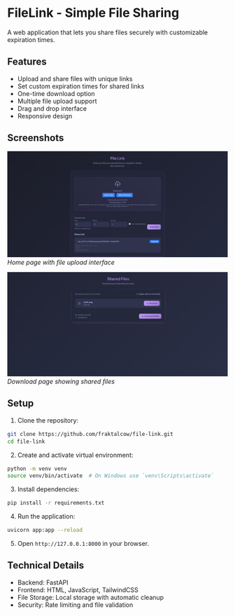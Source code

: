 # FileLink - Simple File Sharing

A web application that lets you share files securely with customizable expiration times.

## Features
- Upload and share files with unique links
- Set custom expiration times for shared links
- One-time download option
- Multiple file upload support
- Drag and drop interface
- Responsive design

## Screenshots
![Home Page](assets/home.png)
*Home page with file upload interface*

![Download Page](assets/download.png)
*Download page showing shared files*

## Setup

1. Clone the repository:
```bash
git clone https://github.com/fraktalcow/file-link.git
cd file-link
```

2. Create and activate virtual environment:
```bash
python -m venv venv
source venv/bin/activate  # On Windows use `venv\Scripts\activate`
```

3. Install dependencies:
```bash
pip install -r requirements.txt
```

4. Run the application:
```bash
uvicorn app:app --reload
```

5. Open `http://127.0.0.1:8000` in your browser.

## Technical Details

- Backend: FastAPI
- Frontend: HTML, JavaScript, TailwindCSS
- File Storage: Local storage with automatic cleanup
- Security: Rate limiting and file validation

